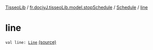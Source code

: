 [TisseoLib](../../index.md) / [fr.docjyJ.tisseoLib.model.stopSchedule](../index.md) / [Schedule](index.md) / [line](./line.md)

# line

`val line: `[`Line`](../../fr.docjy-j.tisseo-lib.model.line/-line/index.md) [(source)](https://github.com/docjyJ/TisseoLib/tree/master/src/main/kotlin/fr/docjyJ/tisseoLib/model/stopSchedule/Schedule.kt#L9)
